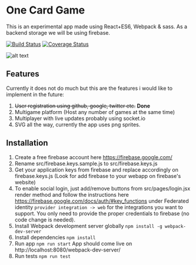 # One Card Game

This is an experimental app made using React+ES6, Webpack & sass. As a backend storage we will be using firebase.

[![Build Status](https://travis-ci.org/lxibarra/one.svg?branch=master)](https://travis-ci.org/lxibarra/one) [![Coverage Status](https://coveralls.io/repos/github/lxibarra/one/badge.svg?branch=master)](https://coveralls.io/github/lxibarra/one?branch=master)

![alt text](http://res.cloudinary.com/www-codervelop-com/image/upload/e_shadow/v1457558998/Screen_Shot_2016-03-09_at_1.16.34_PM_bj68ni.png "One card game")




## Features
Currently it does not do much but this are the features i would like to implement in the future:

1. ~~User registration using github, google, twitter etc.~~ **Done**
1. Multigame platform (Host any number of games at the same time)
1. Multiplayer with live updates probably using socket.io
1. SVG all the way, currently the app uses png sprites.

## Installation
1. Create a free firebase account here https://firebase.google.com/
1. Rename src/firebase.keys.sample.js to src/firebase.keys.js
1. Get your application keys from firebase and replace accordingly on firebase.keys.js (Look for add firebase to your webapp on firebase's website)
1. To enable social login, just add/remove buttons from src/pages/login.jsx render method and follow the instructions here https://firebase.google.com/docs/auth/#key_functions under Federated identity `provider integration -> web` for the integrations you want to support. You only need to provide the proper credentials to firebase (no code change is needed).
1. Install Webpack development server globally `npm install -g webpack-dev-server`
1. Install dependencies `npm install `
1. Run app `npm run start` App should come live on http://localhost:8080/webpack-dev-server/
1. Run tests `npm run test`
